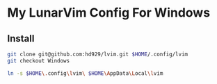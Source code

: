 # My LunarVim Config For Windows

## Install
```bash
git clone git@github.com:hd929/lvim.git $HOME/.config/lvim
git checkout Windows
```

```bash
ln -s $HOME\.config\lvim\ $HOME\AppData\Local\lvim
```
